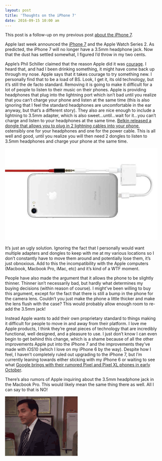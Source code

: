 ```yaml
---
layout: post
title: 'Thoughts on the iPhone 7'
date: 2016-09-15 10:00 am
---
```


This post is a follow-up on my previous post <a href="http://kpwags.com/technology/2016/08/23/about-the-iphone-7.html">about the iPhone 7</a>.

Apple last week announced the <a href="https://www.apple.com/iphone-7/" target="_blank" rel="noopener noreferrer">iPhone 7</a> and the Apple Watch Series 2. As predicted, the iPhone 7 will no longer have a 3.5mm headphone jack. Now that the dust has settled somewhat, I figured I’d throw in my two cents.

Apple’s Phil Schiller claimed that the reason Apple did it was <a href="http://www.theverge.com/2016/9/7/12838024/apple-iphone-7-plus-headphone-jack-removal-courage" target="_blank" rel="noopener noreferrer">courage</a>. I heard that, and had I been drinking something, it might have come back up through my nose. Apple says that it takes courage to try something new. I personally find that to be a load of BS. Look, I get it, its old technology, but it’s still the de facto standard. Removing it is going to make it difficult for a lot of people to listen to their music on their phones. Apple is providing headphones that plug into the lightning port which isn’t bad until you realize that you can’t charge your phone and listen at the same time (this is also ignoring that I feel the standard headphones are uncomfortable in the ear anyway, but that’s a different story). They also are nice enough to include a lightning to 3.5mm adapter, which is also sweet...until...wait for it...you can’t charge and listen to your headphones at the same time. <a href="http://arstechnica.com/gaming/2016/09/the-iphone-7s-first-headphone-and-charge-dongle-isnt-coming-from-apple/" target="_blank" rel="noopener noreferrer">Belkin released a dongle that allows you to plug in 2 lightning cables into your phone</a>, ostensibly one for your headphones and one for the power cable. This is all well and good, until you realize you will then need 2 dongles to listen to 3.5mm headphones and charge your phone at the same time.

<p class="center-align"><img src="/assets/images/posts/belkin-adapter.jpg" alt="Belkin Adapter" style="max-width:100%" /></p>

It’s just an ugly solution. Ignoring the fact that I personally would want multiple adapters and dongles to keep with me at my various locations so I don’t constantly have to move them around and potentially lose them, it’s just obnoxious. Add to this the incompatibility with the Apple computers (Macbook, Macbook Pro, iMac, etc) and it’s kind of a WTF moment.

People have also made the argument that it allows the phone to be slightly thinner. Thinner isn’t necessarily bad, but hardly what determines my buying decisions (within reason of course). I might’ve been willing to buy this argument, except for the fact that there is still a bump in the phone for the camera lens. Couldn’t you just make the phone a little thicker and make the lens flush with the case? This would probably allow enough room to re-add the 3.5mm jack!

Instead Apple wants to add their own proprietary standard to things making it difficult for people to move in and away from their platform. I love me Apple products, I think they’re great pieces of technology that are incredibly functional, well designed, and a pleasure to use. I just don’t know I can even begin to get behind this change, which is a shame because of all the other improvements Apple put into the iPhone 7 and the improvements they’ve made with iOS10 (which I love on my iPhone 6 by the way). Despite how I feel, I haven’t completely ruled out upgrading to the iPhone 7, but I’m currently leaning towards either sticking with my iPhone 6 or waiting to see what <a href="http://www.androidpolice.com/2016/09/01/google-will-announce-pixel-phones-4k-chromecast-google-home-daydream-vr-viewer-on-october-4th/" target="_blank" rel="noopener noreferrer">Google brings with their rumored Pixel and Pixel XL phones in early October</a>.

There’s also rumors of Apple inquiring about the 3.5mm headphone jack in the Macbook Pro. This would likely mean the same thing there as well. All I can say to that is NO!

<p class="center-align"><img src="/assets/images/posts/michael-scott-no.gif" alt="Michael Scott - NO" style="max-width:100%" /></p>
